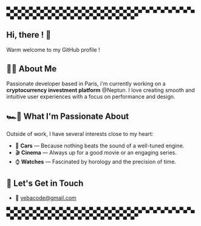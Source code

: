 ▀▄▀▄▀▄▀▄▀▄▀▄▀▄▀▄▀▄▀▄▀▄▀▄▀▄▀▄▀▄▀▄▀▄▀▄▀▄▀▄▀▄▀▄▀▄▀▄▀▄▀▄▀▄▀▄▀▄▀▄▀▄▀▄▀▄▀▄▀▄▀▄▀▄▀▄▀▄▀▄▀▄▀▄▀
## Hi, there ! 👋 
Warm welcome to my GitHub profile !

## 🧑‍💻 About Me
Passionate developer based in Paris, i'm currently working on a **cryptocurrency investment platform** @Neptun. I love creating smooth and intuitive user experiences with a focus on performance and design.

## 🏎️💨 What I'm Passionate About
Outside of work, I have several interests close to my heart:

- 🏁 **Cars** — Because nothing beats the sound of a well-tuned engine.
- 🎬 **Cinema** — Always up for a good movie or an engaging series.
- ⌚ **Watches** — Fascinated by horology and the precision of time.

## 🕺 Let's Get in Touch
- 📧 yebacode@gmail.com

▀▄▀▄▀▄▀▄▀▄▀▄▀▄▀▄▀▄▀▄▀▄▀▄▀▄▀▄▀▄▀▄▀▄▀▄▀▄▀▄▀▄▀▄▀▄▀▄▀▄▀▄▀▄▀▄▀▄▀▄▀▄▀▄▀▄▀▄▀▄▀▄▀▄▀▄▀▄▀▄▀▄▀▄▀
